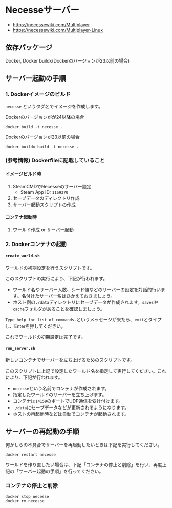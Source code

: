# Necesseサーバー

- https://necessewiki.com/Multiplayer
- https://necessewiki.com/Multiplayer-Linux

## 依存パッケージ

Docker, Docker buildx(Dockerのバージョンが23以前の場合)

## サーバー起動の手順

### 1. Dockerイメージのビルド

`necesse` というタグ名でイメージを作成します。

Dockerのバージョンがが24以降の場合

```
docker build -t necesse .
```

Dockerのバージョンが23以前の場合

```
docker buildx build -t necesse .
```

### (参考情報) Dockerfileに記載していること

#### イメージビルド時

1. SteamCMDでNecesseのサーバー設定
    - Steam App ID: `1169370`
2. セーブデータのディレクトリ作成
3. サーバー起動スクリプトの作成

#### コンテナ起動時

1. ワールド作成 or サーバー起動

### 2. Dockerコンテナの起動

#### `create_world.sh`

ワールドの初期設定を行うスクリプトです。

このスクリプトの実行により、下記が行われます。

- ワールド名やサーバー人数、シード値などのサーバーの設定を対話的行います。名付けたサーバー名はひかえておきましょう。
- ホスト側の`./data`ディレクトリにセーブデータが作成されます。`saves`や`cache`フォルダがあることを確認しましょう。

`Type help for list of commands.`というメッセージが来たら、`exit`とタイプし、Enterを押してください。

これでワールドの初期設定は完了です。

#### `run_server.sh`

新しいコンテナでサーバーを立ち上げるためのスクリプトです。

このスクリプトに上記で設定したワールド名を指定して実行してください。これにより、下記が行われます。

- `necesse`という名前でコンテナが作成されます。
- 指定したワールドのサーバーを立ち上げます。
- コンテナは`14159`のポートでUDP通信を受け付けます。
- `./data`にセーブデータなどが更新されるようになります。
- ホストの再起動時などは自動でコンテナが起動されます。

## サーバーの再起動の手順

何かしらの不具合でサーバーを再起動したいときは下記を実行してください。

```
docker restart necesse
```

ワールドを作り直したい場合は、下記「コンテナの停止と削除」を行い、再度上記の「サーバー起動の手順」を行ってください。

### コンテナの停止と削除

```
docker stop necesse
docker rm necesse
```
